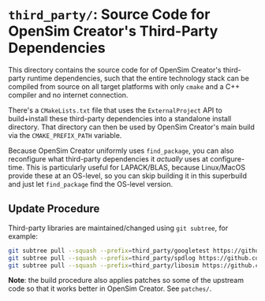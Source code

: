 # `third_party/`: Source Code for OpenSim Creator's Third-Party Dependencies

This directory contains the source code for of OpenSim Creator's third-party runtime
dependencies, such that the entire technology stack can be compiled from source on
all target platforms with only `cmake` and a C++ compiler and no internet connection.

There's a `CMakeLists.txt` file that uses the `ExternalProject` API to build+install
these third-party dependencies into a standalone install directory. That directory
can then be used by OpenSim Creator's main build via the `CMAKE_PREFIX_PATH` variable.

Because OpenSim Creator uniformly uses `find_package`, you can also reconfigure what
third-party dependencies it *actually* uses at configure-time. This is particularly
useful for LAPACK/BLAS, because Linux/MacOS provide these at an OS-level, so you can
skip building it in this superbuild and just let `find_package` find the OS-level
version.


## Update Procedure

Third-party libraries are maintained/changed using `git subtree`, for example:

```bash
git subtree pull --squash --prefix=third_party/googletest https://github.com/google/googletest v1.17.0
git subtree pull --squash --prefix=third_party/spdlog https://github.com/gabime/spdlog.git v1.15.3
git subtree pull --squash --prefix=third_party/libosim https://github.com/opensim-org/opensim-core.git 7f3ec440a6b0aef2405fcdfc67946786cb9cbd98
```

**Note**: the build procedure also applies patches so some of the upstream code so
that it works better in OpenSim Creator. See `patches/`.
